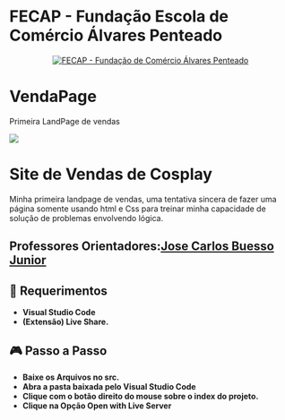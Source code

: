 # FECAP - Fundação Escola de Comércio Álvares Penteado

<p align="center">
<a href= "https://www.fecap.br/"><img src="https://encrypted-tbn0.gstatic.com/images?q=tbn:ANd9GcRhZPrRa89Kma0ZZogxm0pi-tCn_TLKeHGVxywp-LXAFGR3B1DPouAJYHgKZGV0XTEf4AE&usqp=CAU" alt="FECAP - Fundação de Comércio Álvares Penteado" border="0"></a>
</p>

# VendaPage
Primeira LandPage de vendas

<img src="https://github.com/user-attachments/assets/89c70a5e-38ea-40a0-90cb-541c437da97d">
<h1>Site de Vendas de Cosplay</h1>
<p> Minha primeira landpage de vendas, uma tentativa sincera de fazer uma página somente usando html e Css para treinar minha capacidade de solução de problemas envolvendo lógica.</p>

## Professores Orientadores:<a href="">Jose Carlos Buesso Junior </a>

## 💾 <b>Requerimentos<b>
- Visual Studio Code
- (Extensão) Live Share.

## 🎮 <b>Passo a Passo<b>
- Baixe os Arquivos no src.
- Abra a pasta baixada pelo Visual Studio Code
- Clique com o botão direito do mouse sobre o index do projeto.
- Clique na Opção Open with Live Server
